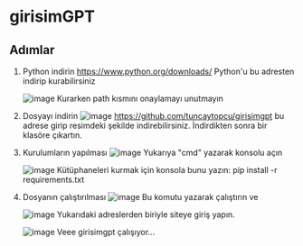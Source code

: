 # girisimGPT


## Adımlar 

1. Python indirin
   https://www.python.org/downloads/
   Python'u bu adresten indirip kurabilirsiniz
   
   ![image](https://github.com/tuncaytopcu/girisimgpt/assets/44064787/b239afd9-0be2-4dbc-b76b-b9e2b54bb8cd)
   Kurarken path kısmını onaylamayı unutmayın

2. Dosyayı indirin
   ![image](https://github.com/tuncaytopcu/girisimgpt/assets/44064787/21177668-5f48-4471-ab3e-ae7123e7ab3a)
   https://github.com/tuncaytopcu/girisimgpt bu adrese girip resimdeki şekilde indirebilirsiniz.
   İndirdikten sonra bir klasöre çıkartın.

3. Kurulumların yapılması
   ![image](https://github.com/tuncaytopcu/girisimgpt/assets/44064787/d90488a8-9ac8-4cac-b4ab-2b4df763463a)
   Yukarıya "cmd" yazarak konsolu açın

   ![image](https://github.com/tuncaytopcu/girisimgpt/assets/44064787/2b468f35-4d20-4d06-a01e-3e5d81865a5d)
   Kütüphaneleri kurmak için konsola bunu yazın:
   pip install -r requirements.txt

4. Dosyanın çalıştırılması
   ![image](https://github.com/tuncaytopcu/girisimgpt/assets/44064787/f22b9ca4-5385-4663-a0cd-0d1a54c6a47d)
   Bu komutu yazarak çalıştırın ve

   ![image](https://github.com/tuncaytopcu/girisimgpt/assets/44064787/786f432a-bba6-4f01-be68-ee9931842769)
   Yukarıdaki adreslerden biriyle siteye giriş yapın.

   ![image](https://github.com/tuncaytopcu/girisimgpt/assets/44064787/62f8921d-785f-4ddf-9e6c-72c777af7295)
   Veee girisimgpt çalışıyor...



   

   

